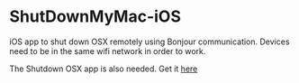 # ShutDownMyMac-iOS
iOS app to shut down OSX remotely using Bonjour communication. Devices need to be in the same wifi network in order to work.

The Shutdown OSX app is also needed. Get it [here](https://github.com/brovador/ShutDownMyMac-OSX) 
